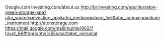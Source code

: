 Google.com
Investing.com/about.us
http://br.investing.com/equities/aton-green-storage-spa?utm_source=investing_app&utm_medium=share_link&utm_campaign=share_instrument
http://atonstorage.com
https://mail.google.com/mail/mu/mp/902/?hl=pt_BR#tl/priority/%5Esmartlabel_personal
